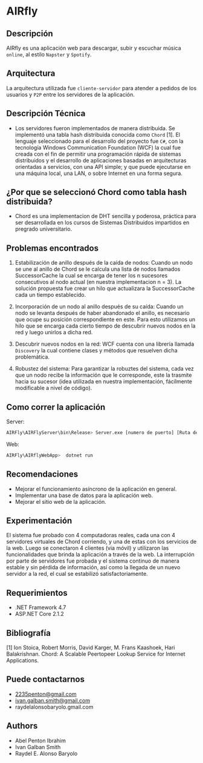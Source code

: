 AIRfly
======

Descripción
------------

AIRfly es una aplicación web para descargar, subir y escuchar música `online`, al estilo `Napster` y `Spotify`.

Arquitectura
-------------

La arquitectura utilizada fue `cliente-servidor` para atender a pedidos de los usuarios y `P2P` entre los servidores de la aplicación.

Descripción Técnica
--------------------

* Los servidores fueron implementados de manera distribuida. Se implementó una tabla hash distribuida conocida como `Chord` [1]. El lenguaje seleccionado para el desarrollo del proyecto fue `C#`, con la tecnología Windows Communication Foundation (WCF) la cual fue creada con el fin de permitir una programación rápida de sistemas distribuidos y el desarrollo de aplicaciones basadas en arquitecturas orientadas a servicios, con una API simple; y que puede ejecutarse en una máquina local, una LAN, o sobre Internet en una forma segura.

¿Por que se seleccionó Chord como tabla hash distribuida?
--------------------------------------------------------

* Chord es una implementacion de DHT sencilla y poderosa, práctica para ser desarrollada en los cursos de Sistemas Distribuidos impartidos en pregrado universitario.

Problemas encontrados
---------------------

1. Estabilización de anillo después de la caída de nodos: Cuando un nodo se une al anillo de Chord se le calcula una lista de nodos llamados SuccessorCache la cual se encarga de tener los n sucesores consecutivos al nodo actual (en nuestra implementacion n = 3). La solución propuesta fue crear un hilo que actualizara la SuccessorCache cada un tiempo establecido.

2. Incorporación de un nodo al anillo después de su caída: Cuando un nodo se levanta después de haber abandonado el anillo, es necesario que ocupe su posición correspondiente en este. Para esto utilizamos un hilo que se encarga cada cierto tiempo de descubrir nuevos nodos en la red y luego unirlos a dicha red.

3. Descubrir nuevos nodos en la red: WCF cuenta con una librería llamada `Discovery` la cual contiene clases y métodos que resuelven dicha problemática.

4. Robustez del sistema: Para garantizar la robuztes del sistema, cada vez que un nodo recibe la información que le corresponde, este la trasmite hacia su sucesor (idea utilizada en nuestra implementación, fácilmente modificable a nivel de código).

Como correr la aplicación
--------------------------

Server:

~~~bash
AIRFly\AIRFlyServer\bin\Release> Server.exe [numero de puerto] [Ruta de almacenamiento]
~~~

Web:

~~~bash
AIRFly\AIRflyWebApp>  dotnet run
~~~

Recomendaciones
---------------

* Mejorar el funcionamiento asíncrono de la aplicación en general.
* Implementar una base de datos para la aplicación web.
* Mejorar el sitio web de la aplicación.

Experimentación
----------------

El sistema fue probado con 4 computadoras reales, cada una con 4 servidores virtuales de Chord corriendo, y una de estas con los servicios de la web. Luego se conectaron 4 clientes (via móvil) y utilizaron las funcionalidades que brinda la aplicación a través de la web. La interrupción por parte de servidores fue probada y el sistema continuo de manera estable y sin pérdida de información, así como la llegada de un nuevo servidor a la red, el cual se estabilizó satisfactoriamente.

Requerimientos
---------------

* .NET Framework 4.7
* ASP.NET Core 2.1.2

Bibliografía
-------------

[1] Ion Stoica, Robert Morris, David Karger, M. Frans Kaashoek, Hari Balakrishnan. Chord: A Scalable Peertopeer Lookup Service for Internet Applications.

Puede contactarnos
-------------------

* 2235penton@gmail.com
* ivan.galban.smith@gmail.com
* raydelalonsobaryolo.gmail.com

Authors
-------

* Abel Penton Ibrahim
* Ivan Galban Smith
* Raydel E. Alonso Baryolo
